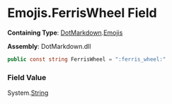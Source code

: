 # Emojis\.FerrisWheel Field

**Containing Type**: [DotMarkdown](../../README.md)\.[Emojis](../README.md)

**Assembly**: DotMarkdown\.dll

```csharp
public const string FerrisWheel = ":ferris_wheel:"
```

### Field Value

System\.[String](https://docs.microsoft.com/en-us/dotnet/api/system.string)